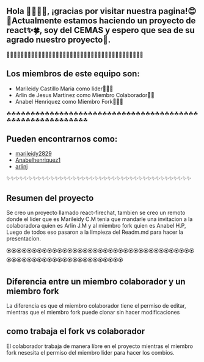## Hola 👋🏻👋🏻, ¡gracias por visitar nuestra pagina!😊🙌Actualmente estamos haciendo un proyecto de react✨🍀, soy del CEMAS y espero que sea de su agrado nuestro proyecto🍃.

🍃🍃🍃🍃🍃🍃🍃🍃🍃🍃🍃🍃🍃🍃🍃🍃🍃🍃🍃🍃🍃🍃🍃🍃🍃🍃🍃🍃🍃🍃🍃🍃🍃🍃🍃🍃🍃🍃🍃


## Los miembros de este equipo son:
* Marileidy Castillo Maria como lider👩🏻‍🦳
* Arlin de Jesus Martinez como Miembro Colaborador👩🏻
* Anabel Henriquez como Miembro Fork👱🏻‍♀️



☘☘☘☘☘☘☘☘☘☘☘☘☘☘☘☘☘☘☘☘☘☘☘☘☘☘☘☘☘☘☘☘☘☘☘☘☘☘☘☘☘☘☘☘☘☘☘☘☘☘☘☘☘☘☘☘☘

## Pueden encontrarnos como:

* [marileidy2829](https://github.com/marileidy2829)
* [Anabelhenriquez1](https://github.com/Anabelhenriquez1)
* [arlinj](https://github.com/arlinj)

✨✨✨✨✨✨✨✨✨✨✨✨✨✨✨✨✨✨✨✨✨✨✨✨✨✨✨✨✨✨✨✨✨✨✨✨✨✨✨✨✨✨
## Resumen del proyecto 
Se creo un proyecto llamado react-firechat, tambien se creo un remoto donde el lider que es Marileidy C.M tenia que mandarle una invitacion a la colaboradora quien es Arlin J.M y al miembro fork quien es Anabel H.P, Luego de todos eso
pasaron a la limpieza del Readm.md para hacer la presentacion.

🏵🏵🏵🏵🏵🏵🏵🏵🏵🏵🏵🏵🏵🏵🏵🏵🏵🏵🏵🏵🏵🏵🏵🏵🏵🏵🏵🏵🏵🏵🏵🏵🏵🏵🏵🏵🏵🏵🏵🏵🏵🏵🏵🏵🏵🏵🏵🏵🏵🏵🏵🏵🏵🏵🏵🏵🏵🏵🏵🏵

## Diferencia entre un miembro colaborador y un miembro fork
La diferencia es que el miembro colaborador tiene el permiso de editar, mientras que el miembro fork puede clonar sin hacer modificaciones 

## como trabaja el fork vs colaborador
El colaborador trabaja de manera libre en el proyecto mientras el miembro fork nesesita el
permiso del miembro lider para hacer los combios.